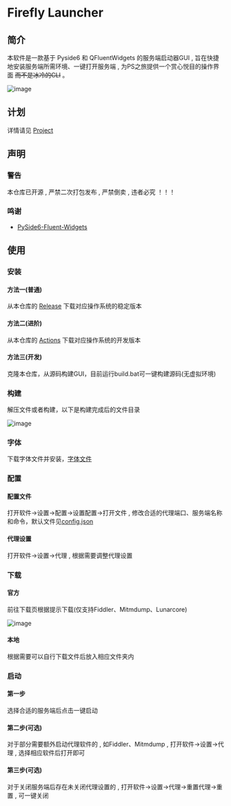 # Firefly Launcher
## 简介
本软件是一款基于 Pyside6 和 QFluentWidgets 的服务端启动器GUI , 旨在快捷地安装服务端所需环境、一键打开服务端 , 为PS之旅提供一个赏心悦目的操作界面 ~~而不是冰冷的CLI~~ 。

![image](https://github.com/letheriver2007/Firefly-Launcher/assets/77842352/b85f96a0-e185-48d2-b7eb-ae8aa2391bda)
## 计划
详情请见 [Project](https://github.com/letheriver2007/Firefly-Launcher/projects)
## 声明
### 警告
本仓库已开源 , 严禁二次打包发布 , 严禁倒卖 , 违者必究 ！！！
### 鸣谢
 - [PySide6-Fluent-Widgets](https://github.com/zhiyiYo/PyQt-Fluent-Widgets/tree/PySide6)
## 使用
### 安装
#### 方法一(普通)
从本仓库的 [Release](https://github.com/letheriver2007/Firefly-Launcher/releases) 下载对应操作系统的稳定版本
#### 方法二(进阶)
从本仓库的 [Actions](https://github.com/letheriver2007/Firefly-Launcher/actions/) 下载对应操作系统的开发版本
#### 方法三(开发)
克隆本仓库，从源码构建GUI，目前运行build.bat可一键构建源码(无虚拟环境)
### 构建
解压文件或者构建，以下是构建完成后的文件目录

![image](https://github.com/letheriver2007/Firefly-Launcher/assets/77842352/2118e3a4-afa0-4683-9a1a-ca11084851a7)
### 字体
下载字体文件并安装，[字体文件](https://github.com/letheriver2007/Firefly-Launcher/releases/download/v1.2.0/zh-cn.ttf)
### 配置
#### 配置文件
打开软件->设置->配置->设置配置->打开文件 , 修改合适的代理端口、服务端名称和命令，默认文件见[config.json](https://github.com/letheriver2007/Firefly-Launcher/blob/main/config/config.json)
#### 代理设置
打开软件->设置->代理 , 根据需要调整代理设置
### 下载
#### 官方
前往下载页根据提示下载(仅支持Fiddler、Mitmdump、Lunarcore)

![image](https://github.com/letheriver2007/Firefly-Launcher/assets/77842352/8def8337-81b7-436c-9f65-1d939357201a)
#### 本地
根据需要可以自行下载文件后放入相应文件夹内
### 启动
#### 第一步
选择合适的服务端后点击一键启动
#### 第二步(可选)
对于部分需要额外启动代理软件的 , 如Fiddler、Mitmdump , 打开软件->设置->代理 , 选择相应软件后打开即可
#### 第三步(可选)
对于关闭服务端后存在未关闭代理设置的 , 打开软件->设置->代理->重置代理->重置 , 可一键关闭
